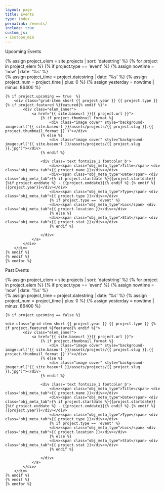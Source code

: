 ```yaml
---
layout: page
title: Events
type: index
permalink: /events/
include: true
custom_js:
- isotope_min
---
```


<style>
.ind{
	display: none;
}
.present_div{
}
</style>



<div class="present_div fontsize_3">Upcoming Events</div>
<div class="grid grid_present">
<div class="grid-sizer"></div>

 {% assign project_elem = site.projects | sort: 'datestring' %}
	{% for project in project_elem %}
	{% if project.type == 'event' %}
	{% assign nowtime = 'now' | date: '%s'  %}	
	{% assign project_time = project.datestring | date: '%s' %}	
	{% assign project_num = project_time | plus: 0 %}
	{% assign yesterday = nowtime | minus: 86400 %}

	{% if project.upcoming == true  %} 
		<div class="grid-item short {{ project.year }} {{ project.type }} {% if project.featured %}featured{% endif %}">
			<div class="elem_inner">
				<a href="{{ site.baseurl }}{{ project.url }}">
					{% if project.thumbnail_format %}
						<div class="image cover" style="background-image:url('{{ site.baseurl }}/assets/projects/{{ project.slug }}.{{ project.thumbnail_format }}')"></div>	
					{% else %}
						<div class="image cover" style="background-image:url('{{ site.baseurl }}/assets/projects/{{ project.slug }}.jpg')"></div>	
					{% endif %}
									
					<div class='text fontsize_1 fontcolor_b'>
						<div><span class="obj_meta_type">Title</span> <div class="obj_meta_tab">{{ project.name }}</div></div>
						<div><span class="obj_meta_type">Date</span> <div class="obj_meta_tab">{% if project.startdate %}{{project.startdate}}{%if project.enddate %} - {{project.enddate}}{% endif %}.{% endif %}{{project.year}}</div></div>
						<div><span class="obj_meta_type">Type</span> <div class="obj_meta_tab">{{ project.type }}</div></div>
						{% if project.type == 'event' %}
						<div><span class="obj_meta_type">Loc</span> <div class="obj_meta_tab">{{ project.location }}</div></div>			
						{% else %}
						<div><span class="obj_meta_type">Stat</span> <div class="obj_meta_tab">{{ project.stat }}</div></div>
						{% endif %}
						
					</div>
				</a>
			</div>		
		</div>
	{% endif %}	
	{% endif %}
	{% endfor %}

</div>



<div class="present_div fontsize_3">Past Events</div>
<div class="grid grid_past">
<div class="grid-sizer"></div>


 {% assign project_elem = site.projects | sort: 'datestring' %}
	{% for project in project_elem %}
	{% if project.type == 'event' %}
	{% assign nowtime = 'now' | date: '%s'  %}	
	{% assign project_time = project.datestring | date: '%s' %}	
	{% assign project_num = project_time | plus: 0 %}
	{% assign yesterday = nowtime | minus: 86400 %}

	{% if project.upcoming == false %}
			
	<div class="grid-item short {{ project.year }} {{ project.type }} {% if project.featured %}featured{% endif %}">
			<div class="elem_inner">
				<a href="{{ site.baseurl }}{{ project.url }}">
					{% if project.thumbnail_format %}
						<div class="image cover" style="background-image:url('{{ site.baseurl }}/assets/projects/{{ project.slug }}.{{ project.thumbnail_format }}')"></div>	
					{% else %}
						<div class="image cover" style="background-image:url('{{ site.baseurl }}/assets/projects/{{ project.slug }}.jpg')"></div>	
					{% endif %}
									
					<div class='text fontsize_1 fontcolor_b'>
						<div><span class="obj_meta_type">Title</span> <div class="obj_meta_tab">{{ project.name }}</div></div>
						<div><span class="obj_meta_type">Date</span> <div class="obj_meta_tab">{% if project.startdate %}{{project.startdate}}{%if project.enddate %} - {{project.enddate}}{% endif %}.{% endif %}{{project.year}}</div></div>
						<div><span class="obj_meta_type">Type</span> <div class="obj_meta_tab">{{ project.type }}</div></div>
						{% if project.type == 'event' %}
						<div><span class="obj_meta_type">Loc</span> <div class="obj_meta_tab">{{ project.location }}</div></div>			
						{% else %}
						<div><span class="obj_meta_type">Stat</span> <div class="obj_meta_tab">{{ project.stat }}</div></div>
						{% endif %}
						
					</div>
				</a>
			</div>		
		</div>	
	{% endif %}
	{% endif %}
	{% endfor %}
</div>


